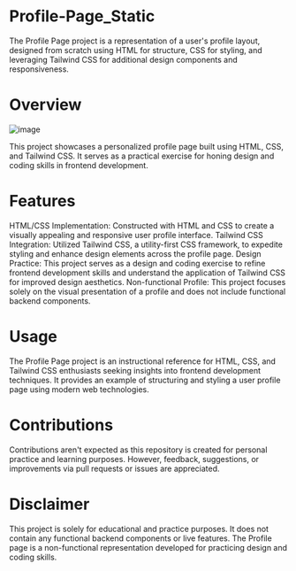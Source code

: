 # Profile-Page_Static
 The Profile Page project is a representation of a user's profile layout, designed from scratch using HTML for structure, CSS for styling, and leveraging Tailwind CSS for additional design components and responsiveness.
 
# Overview
![image](https://github.com/Onkar-Dhotarkar/FB_Login_Page-Clone/assets/142321110/fba12cb1-81b8-4d4d-bb62-8ac5b83bf488)

This project showcases a personalized profile page built using HTML, CSS, and Tailwind CSS. It serves as a practical exercise for honing design and coding skills in frontend development.

# Features
HTML/CSS Implementation: Constructed with HTML and CSS to create a visually appealing and responsive user profile interface.
Tailwind CSS Integration: Utilized Tailwind CSS, a utility-first CSS framework, to expedite styling and enhance design elements across the profile page.
Design Practice: This project serves as a design and coding exercise to refine frontend development skills and understand the application of Tailwind CSS for improved design aesthetics.
Non-functional Profile: This project focuses solely on the visual presentation of a profile and does not include functional backend components.

# Usage
The Profile Page project is an instructional reference for HTML, CSS, and Tailwind CSS enthusiasts seeking insights into frontend development techniques. It provides an example of structuring and styling a user profile page using modern web technologies.

# Contributions
Contributions aren't expected as this repository is created for personal practice and learning purposes. However, feedback, suggestions, or improvements via pull requests or issues are appreciated.

# Disclaimer
This project is solely for educational and practice purposes. It does not contain any functional backend components or live features. The Profile page is a non-functional representation developed for practicing design and coding skills.
